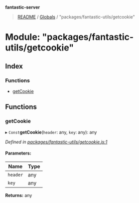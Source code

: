 **fantastic-server**

> [README](../README.md) / [Globals](../globals.md) / "packages/fantastic-utils/getcookie"

# Module: "packages/fantastic-utils/getcookie"

## Index

### Functions

* [getCookie](_packages_fantastic_utils_getcookie_.md#getcookie)

## Functions

### getCookie

▸ `Const`**getCookie**(`header`: any, `key`: any): any

*Defined in [packages/fantastic-utils/getcookie.js:1](https://github.com/besimorhino/project-fantastic/blob/a9b4b41/packages/fantastic-utils/getcookie.js#L1)*

#### Parameters:

Name | Type |
------ | ------ |
`header` | any |
`key` | any |

**Returns:** any
